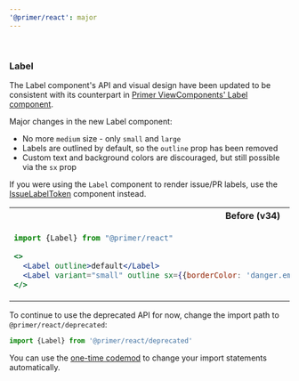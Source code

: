 ```yaml
---
'@primer/react': major
---
```


<br />

### Label

The Label component's API and visual design have been updated to be consistent with its counterpart in [Primer ViewComponents' Label component](https://primer.style/view-components/components/label).

Major changes in the new Label component:

- No more `medium` size - only `small` and `large`
- Labels are outlined by default, so the `outline` prop has been removed
- Custom text and background colors are discouraged, but still possible via the `sx` prop

If you were using the `Label` component to render issue/PR labels, use the [IssueLabelToken](https://primer.style/react/Token#issuelabeltoken) component instead.

<table>
<tr>
<th> Before (v34) </th> <th> After (v35) </th>
</tr>
<tr>
<td valign="top">

```jsx
import {Label} from "@primer/react"

<>
  <Label outline>default</Label>
  <Label variant="small" outline sx={{borderColor: 'danger.emphasis', color: 'danger.fg'}}>danger</Label>
</>
```

 </td>
<td valign="top">

```jsx
import {Label} from "@primer/react"

<>
  <Label>default</Label>
  <Label size="small" variant="danger">danger</Label>
</>
```

</td>
</tr>
</table>

To continue to use the deprecated API for now, change the import path to `@primer/react/deprecated`:

```js
import {Label} from '@primer/react/deprecated'
```

You can use the [one-time codemod](https://github.com/primer/react-migrate#readme) to change your import statements automatically.
